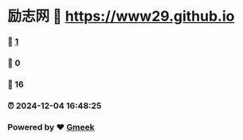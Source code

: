 # 励志网 :link: https://www29.github.io 
### :page_facing_up: [1](https://www29.github.io/tag.html) 
### :speech_balloon: 0 
### :hibiscus: 16 
### :alarm_clock: 2024-12-04 16:48:25 
### Powered by :heart: [Gmeek](https://github.com/Meekdai/Gmeek)
